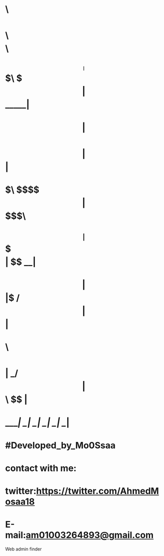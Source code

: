 #        $$$$$$$$\                 $$\      $$\                 $$$$$$$$\ 
#        $$  _____|                $$$\    $$$ |                $$  _____|
#        $$ |                      $$$$\  $$$$ |                $$ |      
#        $$$$$\                    $$\$$\$$ $$ |                $$$$$\    
#        $$  __|                   $$ \$$$  $$ |                $$  __|   
#        $$ |                      $$ |\$  /$$ |                $$ |      
#        $$$$$$$$\       $$\       $$ | \_/ $$ |      $$\       $$ |      
#        \________|      \__|      \__|     \__|      \__|      \__|                                                                                                                                                  #
#                                                                                       #Developed_by_Mo0Ssaa
#                                                                                       contact with me:
#                                                                                       twitter:https://twitter.com/AhmedMosaa18
#                                                                                        E-mail:am01003264893@gmail.com
Web admin finder
